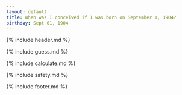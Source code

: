 ```yaml
---
layout: default
title: When was I conceived if I was born on September 1, 1904?
birthday: Sept 01, 1904
---
```


{% include header.md %}

{% include guess.md %}

{% include calculate.md %}

{% include safety.md %}

{% include footer.md %}



